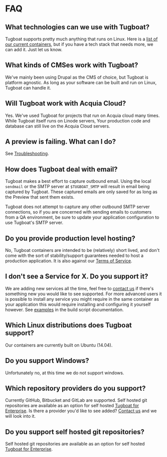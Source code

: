 # FAQ

## What technologies can we use with Tugboat?
Tugboat supports pretty much anything that runs on Linux. Here is a [list of our current containers](https://github.com/Lullabot/tugboat-registry), but if you have a tech stack that needs more, we can add it. Just let us know.

## What kinds of CMSes work with Tugboat?
We've mainly been using Drupal as the CMS of choice, but Tugboat is platform agnostic. As long as your software can be built and run on Linux, Tugboat can handle it.

## Will Tugboat work with Acquia Cloud?
Yes. We've used Tugboat for projects that run on Acquia cloud many times. While Tugboat itself runs on Linode servers, Your production code and database can still live on the Acquia Cloud servers.

## A preview is failing. What can I do?
See [Troubleshooting](/troubleshooting/index.md).

## How does Tugboat deal with email?
Tugboat makes a best effort to capture outbound email. Using the local `sendmail` or the SMTP server at `$TUGBOAT_SMTP` will result in email being captured by Tugboat. These captured emails are only saved for as long as the Preview that sent them exists.

Tugboat does not attempt to capture any other outbound SMTP server connections, so if you are concerned with sending emails to customers from a QA environment, be sure to update your application configuration to use Tugboat's SMTP server.

## Do you provide production level hosting?
No, Tugboat containers are intended to be (relatively) short lived, and don't come with the sort of stability/support guarantees needed to host a production application. It is also against our [Terms of Service](https://tugboat.qa/terms).

## I don't see a Service for X. Do you support it?
We are adding new services all the time, feel free to [contact us](https://tugboat.qa/support) if there's something new you would like to see supported. For more advanced users it is possible to install any service you might require in the same container as your application this would require installing and configuring it yourself however. See [examples](/build-script/example-build-scripts/) in the build script documentation.

## Which Linux distributions does Tugboat support?

Our containers are currently built on Ubuntu (14.04).

## Do you support Windows?

Unfortunately no, at this time we do not support windows.

## Which repository providers do you support?
Currently GitHub, Bitbucket and GitLab are supported. Self hosted git repositories are available as an option for self hosted [Tugboat for Enterprise](https://tugboat.qa/enterprise). Is there a provider you'd like to see added? [Contact us](https://tugboat.qa/support) and we will look into it.

## Do you support self hosted git repositories?
Self hosted git repositories are available as an option for self hosted [Tugboat for Enterprise](https://tugboat.qa/enterprise).

